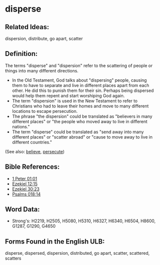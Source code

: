 # disperse

## Related Ideas:

dispersion, distribute, go apart, scatter

## Definition:

The terms "disperse" and "dispersion" refer to the scattering of people or things into many different directions.

* In the Old Testament, God talks about "dispersing" people, causing them to have to separate and live in different places apart from each other. He did this to punish them for their sin. Perhaps being dispersed would help them repent and start worshiping God again.
* The term "dispersion" is used in the New Testament to refer to Christians who had to leave their homes and move to many different locations to escape persecution.
* The phrase "the dispersion" could be translated as "believers in many different places" or "the people who moved away to live in different nations."
* The term "disperse" could be translated as "send away into many different places" or "scatter abroad" or "cause to move away to live in different countries."

(See also: [believe](../kt/believe.md), [persecute](../other/persecute.md))

## Bible References:

* [1 Peter 01:01](rc://en/tn/help/1pe/01/01)
* [Ezekiel 12:15](rc://en/tn/help/ezk/12/15)
* [Ezekiel 30:23](rc://en/tn/help/ezk/30/23)
* [Psalms 018:14](rc://en/tn/help/psa/018/14)

## Word Data:

* Strong's: H2219, H2505, H5080, H5310, H6327, H6340, H6504, H8600, G1287, G1290, G4650

## Forms Found in the English ULB:

disperse, dispersed, dispersion, distributed, go apart, scatter, scattered, scatters


